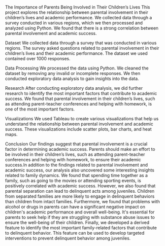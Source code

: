 The Importance of Parents Being Involved in Their Children’s Lives
This project explores the relationship between parental involvement in their children’s lives and academic performance. We collected data through a survey conducted in various regions, which we then processed and analyzed using Python. We found that there is a strong correlation between parental involvement and academic success.

Dataset
We collected data through a survey that was conducted in various regions. The survey asked questions related to parental involvement in their children’s lives and their academic performance. The dataset we used contained over 1000 responses.

Data Processing
We processed the data using Python. We cleaned the dataset by removing any invalid or incomplete responses. We then conducted exploratory data analysis to gain insights into the data.

Research
After conducting exploratory data analysis, we did further research to identify the most important factors that contribute to academic success. We found that parental involvement in their children’s lives, such as attending parent-teacher conferences and helping with homework, is one of the most important factors.

Visualizations
We used Tableau to create various visualizations that help us understand the relationship between parental involvement and academic success. These visualizations include scatter plots, bar charts, and heat maps.

Conclusion
Our findings suggest that parental involvement is a crucial factor in determining academic success. Parents should make an effort to be involved in their children’s lives, such as attending parent-teacher conferences and helping with homework, to ensure their academic success.In addition to the findings related to parental involvement and academic success, our analysis also uncovered some interesting insights related to family dynamics. We found that spending time together as a family, such as going to the movies or attending sporting events, is positively correlated with academic success.
However, we also found that parental separation can lead to delinquent acts among juveniles. Children from separated families are more likely to engage in delinquent behaviors than children from intact families.
Furthermore, we found that problems with alcohol or drugs in parents can have a significant negative impact on children's academic performance and overall well-being. It's essential for parents to seek help if they are struggling with substance abuse issues to ensure the well-being of their children.
Finally, we developed a derived feature to identify the most important family-related factors that contribute to delinquent behavior. This feature can be used to develop targeted interventions to prevent delinquent behavior among juveniles.

